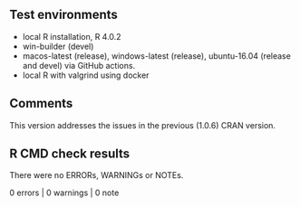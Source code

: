 ## Test environments
* local R installation, R 4.0.2
* win-builder (devel)
* macos-latest (release), windows-latest (release), ubuntu-16.04 (release and devel) via GitHub actions.
* local R with valgrind using docker

## Comments
This version addresses the issues in the previous (1.0.6) CRAN version.

## R CMD check results
There were no ERRORs, WARNINGs or NOTEs. 

0 errors | 0 warnings | 0 note
